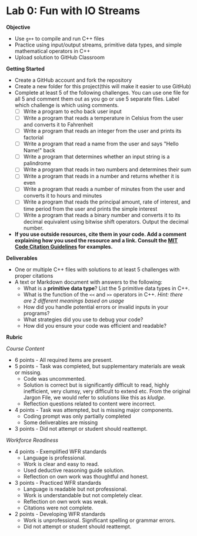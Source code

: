 # Lab 0: Fun with IO Streams


**Objective**

- Use `g++` to compile and run C++ files
- Practice using input/output streams, primitive data types, and simple mathematical operators in C++
- Upload solution to GitHub Classroom

**Getting Started**

- Create a GitHub account and fork the repository
- Create a new folder for this project(this will make it easier to use GitHub)
- Complete at least 5 of the following challenges. You can use one file for all 5 and comment them out as you go or use 5 separate files. Label which challenge is which using comments.
	- [ ] Write a program to echo back user input
	- [ ] Write a program that reads a temperature in Celsius from the user and converts it to Fahrenheit
	- [ ] Write a program that reads an integer from the user and prints its factorial
	- [ ] Write a program that read a name from the user and says "Hello Name!" back
	- [ ] Write a program that determines whether an input string is a palindrome
	- [ ] Write a program that reads in two numbers and determines their sum
	- [ ] Write a program that reads in a number and returns whether it is even 
	- [ ] Write a program that reads a number of minutes from the user and converts it to hours and minutes
	- [ ] Write a program that reads the principal amount, rate of interest, and time period from the user and prints the simple interest
	- [ ] Write a program that reads a binary number and converts it to its decimal equivalent using bitwise shift operators. Output the decimal number.
-  **If you use outside resources, cite them in your code. Add a comment explaining how you used the resource and a link. Consult the [MIT Code Citation Guidelines](https://integrity.mit.edu/handbook/writing-code) for examples.**

**Deliverables**

- One or multiple C++ files with solutions to at least 5 challenges with proper citations
- A text or Markdown document with answers to the following:
	- What is a **primitive data type**? List the 5 primitive data types in C++.
	- What is the function of the `<<` and `>>` operators in C++. *Hint: there are 2 different meanings based on usage*
	- How did you handle potential errors or invalid inputs in your programs? 
	- What strategies did you use to debug your code?
	- How did you ensure your code was efficient and readable?


**Rubric**

*Course Content*

- 6 points - All required items are present. 
- 5 points - Task was completed, but supplementary materials are weak or missing.
	- Code was uncommented. 
	- Solution is correct but is significantly difficult to read, highly inefficient, very clumsy, very difficult to extend etc. From the original Jargon File, we would refer to solutions like this as *kludge*.
	- Reflection questions related to content were incorrect.
- 4 points - Task was attempted, but is missing major components. 
	- Coding prompt was only partially completed
	- Some deliverables are missing
- 3 points - Did not attempt or student should reattempt. 

*Workforce Readiness*

- 4 points - Exemplified  WFR standards
	- Language is professional. 
	- Work is clear and easy to read. 
	- Used deductive reasoning guide solution.
	- Reflection on own work was thoughtful and honest.
- 3 points - Practiced WFR standards
	- Language is readable but not professional. 
	- Work is understandable but not completely clear. 
	- Reflection on own work was weak.
	- Citations were not complete.
- 2 points - Developing WFR standards
	- Work is unprofessional. Significant spelling or grammar errors.
	- Did not attempt or student should reattempt. 
